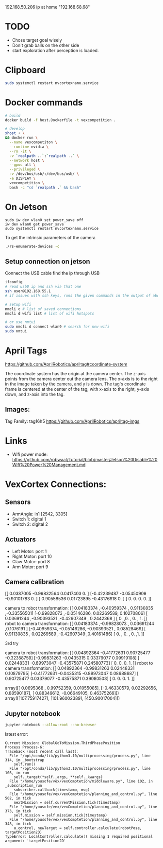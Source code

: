 192.168.50.206
ip at home "192.168.68.68"

# TODO
- Chose target goal wisely
- Don't grab balls on the other side
- start exploration after perception is loaded.

# Clipboard

```bash
sudo systemctl restart nvcortexnano.service
```


# Docker commands

```bash
# build
docker build -f host.Dockerfile -t vexcompetition .

# develop
xhost + \
&& docker run \
  --name vexcompetiton \
  --runtime nvidia \
  --rm -it \
  -v `realpath ..`:`realpath ..` \
  --network host \
  --gpus all \
  --privileged \
  -v /dev/bus/usb/:/dev/bus/usb/ \
  -e DISPLAY \
  vexcompetition \
  bash -c "cd `realpath .` && bash"
```


# On Jetson
```
sudo iw dev wlan0 set power_save off
iw dev wlan0 get power_save
sudo systemctl restart nvcortexnano.service
```


To get the intrinsic parameters of the camera
```bash
./rs-enumerate-devices -c
```

## Setup connection on jetson

Connect the USB cable
find the ip through USB

```bash
ifconfig
# read usb0 ip and ssh via that one
ssh user@192.168.55.1
# if issues with ssh keys, runs the given commands in the output of above command

# setup wifi
nmcli c # list of saved connections
nmcli d wifi list # list of wifi hotspots

# or use nmtui
sudo nmcli d connect wlan0 # search for new wifi
sudo nmtui
```


# April Tags

https://github.com/AprilRobotics/apriltag#coordinate-system

The coordinate system has the origin at the camera center. The z-axis points from the camera center out the camera lens. The x-axis is to the right in the image taken by the camera, and y is down. The tag's coordinate frame is centered at the center of the tag, with x-axis to the right, y-axis down, and z-axis into the tag.

## Images:
Tag Family: tag16h5
https://github.com/AprilRobotics/apriltag-imgs


# Links
- Wifi power mode: https://github.com/robwaat/Tutorial/blob/master/Jetson%20Disable%20Wifi%20Power%20Management.md

# VexCortex Connections:

## Sensors
- ArmAngle: in1       [2542, 3305]
- Switch 1: digital 1
- Switch 2: digital 2

## Actuators
- Left Motor: port 1
- Right Motor: port 10
- Claw Motor: port 8
- Arm Motor: port 9

## Camera calibration 

[[ 0.0387005  -0.99832564  0.0417403   0.        ]
 [-0.42239487 -0.05450909 -0.90101783  0.        ]
 [ 0.90558536  0.01723895 -0.43176918  0.        ]
 [ 0.          0.          0.          0.        ]]

camera to robot transformation: 
 [[ 0.04183374 ,-0.40959374 , 0.91130835 ,-0.33556501]
 [-0.99828073 ,-0.05146286,  0.02269589,  0.10270806]
 [ 0.03691244 ,-0.90393521 ,-0.42607349 , 0.2442368 ]
 [ 0.          ,0.         , 0.         , 1.        ]]
robot to camera transformation: 
 [[ 0.04183374 ,-0.99828073 , 0.03691244  ,0.1076191 ]
 [-0.40959374, -0.05146286, -0.90393521 , 0.08528469]
 [ 0.91130835 , 0.02269589 ,-0.42607349  ,0.40161486]
 [ 0.         , 0.         , 0.          ,1.        ]]


3rd try

camera to robot transformation: 
 [[ 0.04892364 -0.41772631  0.90725477 -0.32358759]
 [-0.99831263 -0.0435315   0.03379077  0.09919108]
 [ 0.02448331 -0.89973047 -0.43575871  0.24580773]
 [ 0.          0.          0.          1.        ]]
robot to camera transformation: 
 [[ 0.04892364 -0.99831263  0.02448331  0.10879795]
 [-0.41772631 -0.0435315  -0.89973047  0.08688687]
 [ 0.90725477  0.03379077 -0.43575871  0.39080503]
 [ 0.          0.          0.          1.        ]]


array([[ 0.0695368 ,  0.99752359,  0.01055085],
       [-0.46330579,  0.02292656,  0.88590187],
       [ 0.88346612, -0.06649105,  0.46375269]])
array([[107.75917427],
       [101.96002389],
       [450.90017004]])



## Jupyter notebook

```bash
jupyter notebook --allow-root --no-browser
```



latest error:

```
Current Mission: GlobalGoToMission.ThirdPhasePosition
Process Process-6:
Traceback (most recent call last):
  File "/opt/conda/lib/python3.10/multiprocessing/process.py", line 314, in _bootstrap
    self.run()
  File "/opt/conda/lib/python3.10/multiprocessing/process.py", line 108, in run
    self._target(*self._args, **self._kwargs)
  File "/home/yousofe/vex/vexComptetion/middleware.py", line 102, in _subscription_run
    subscriber.callback(timestamp, msg)
  File "/home/yousofe/vex/vexComptetion/planning_and_control.py", line 502, in tick
    nextMission = self.currentMission.tick(timestamp)
  File "/home/yousofe/vex/vexComptetion/planning_and_control.py", line 373, in tick
    self.mission = self.mission.tick(timestamp)
  File "/home/yousofe/vex/vexComptetion/planning_and_control.py", line 348, in tick
    u_control, newTarget = self.controller.calculate(robotPose, targetPosition2D)
TypeError: LocalController.calculate() missing 1 required positional argument: 'targetPosition2D'

```